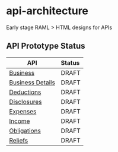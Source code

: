 
# api-architecture

Early stage RAML > HTML designs for APIs

## API Prototype Status

| API              | Status |
|------------------|:-------|
| [Business](        https://htmlpreview.github.io/?https://github.com/hmrc/api-architecture/blob/master/business/business-printable.html)       | DRAFT  |
| [Business Details](https://htmlpreview.github.io/?https://github.com/hmrc/api-architecture/blob/master/business-details/business-details-printable.html) | DRAFT  |
| [Deductions](      https://htmlpreview.github.io/?https://github.com/hmrc/api-architecture/blob/master/deductions/deductions-printable.html)       | DRAFT  |
| [Disclosures](     https://htmlpreview.github.io/?https://github.com/hmrc/api-architecture/blob/master/disclosures/disclosures-printable.html)       | DRAFT  |
| [Expenses](        https://htmlpreview.github.io/?https://github.com/hmrc/api-architecture/blob/master/expenses/expenses-printable.html)       | DRAFT  |
| [Income](          https://htmlpreview.github.io/?https://github.com/hmrc/api-architecture/blob/master/income/income-printable.html)       | DRAFT  |
| [Obligations](     https://htmlpreview.github.io/?https://github.com/hmrc/api-architecture/blob/master/obligations/obligations-printable.html)      | DRAFT  |
| [Reliefs](         https://htmlpreview.github.io/?https://github.com/hmrc/api-architecture/blob/master/reliefs/reliefs-printable.html)       | DRAFT  |
